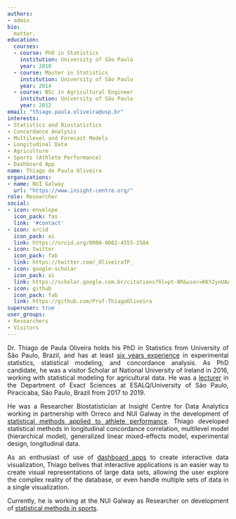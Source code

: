 ```yaml
---
authors:
- admin
bio: 
  matter.
education:
  courses:
  - course: PhD in Statistics
    institution: University of São Paulo
    year: 2018
  - course: Master in Statistics
    institution: University of São Paulo
    year: 2014
  - course: BSc in Agricultural Engineer
    institution: University of São Paulo
    year: 2012
email: "thiago.paula.oliveira@usp.br"
interests:
- Statistics and Biostatistics
- Concordance Analysis
- Multilevel and Forecast Models
- Longitudinal Data
- Agriculture
- Sports (Athlete Performance)
- Dashboard App
name: Thiago de Paula Oliveira
organizations:
- name: NUI Galway
  url: "https://www.insight-centre.org/"
role: Researcher
social:
- icon: envelope
  icon_pack: fas
  link: '#contact'
- icon: orcid
  icon_pack: ai
  link: https://orcid.org/0000-0002-4555-2584
- icon: twitter
  icon_pack: fab
  link: https://twitter.com/_OliveiraTP_
- icon: google-scholar
  icon_pack: ai
  link: https://scholar.google.com.br/citations?hl=pt-BR&user=KKY2ynUAAAAJ
- icon: github
  icon_pack: fab
  link: https://github.com/Prof-ThiagoOliveira
superuser: true
user_groups:
- Researchers
- Visitors
---
```


<p align="justify">
Dr. Thiago de Paula Oliveira holds his PhD in Statistics from University of São Paulo,
Brazil, and has at least <ins>six years experience</ins> in experimental
statistics, statistical modeling, and concordance analysis. As PhD candidate, he was a visitor
Scholar at National University of Ireland in 2016, working with
statistical modeling for agricultural data. He was a <ins>lecturer</ins> in the Department of Exact
Sciences at ESALQ/University of São Paulo, Piracicaba, São Paulo, Brazil from 2017 to 2019.
</p>

<p align="justify">
He was a Researcher Biostatistician at Insight 
Centre for Data Analytics working in partnership with Orreco and NUI
Galway in the development of <ins>statistical methods applied to athlete performance</ins>. 
Thiago developed statistical methods in longitudinal 
concordance correlation, multilevel model (hierarchical model), 
generalized linear mixed-effects model, experimental design, longitudinal
data. 
</p>

<p align="justify">
As an enthusiast of use of <ins>dashboard apps</ins> to create interactive data visualization, Thiago belives that interactive applications is an easier way to create visual representations of large data sets, allowing the user explore the complex reality of the database, or even handle multiple sets of data in a single visualization.
</p>

<p align="justify">
Currently, he is working at the NUI Galway as Researcher on development of <ins>statistical methods in sports</ins>.
</p>

